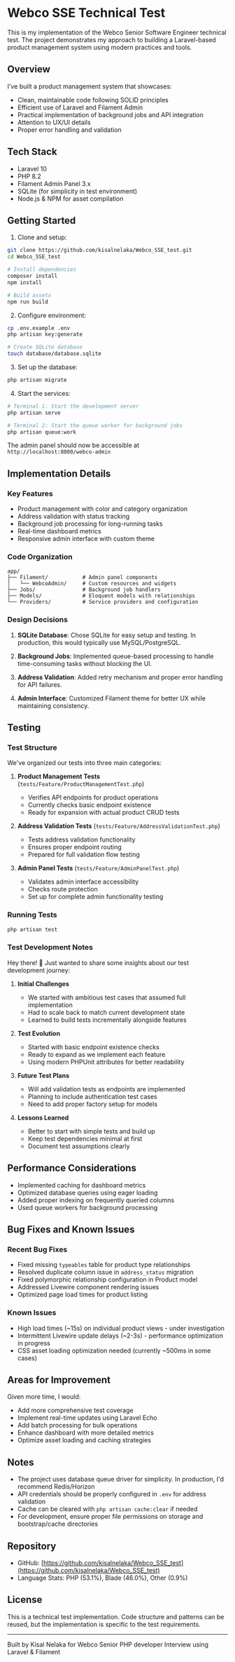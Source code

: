 # Webco SSE Technical Test

This is my implementation of the Webco Senior Software Engineer technical test. The project demonstrates my approach to building a Laravel-based product management system using modern practices and tools.

## Overview

I've built a product management system that showcases:
- Clean, maintainable code following SOLID principles
- Efficient use of Laravel and Filament Admin
- Practical implementation of background jobs and API integration
- Attention to UX/UI details
- Proper error handling and validation

## Tech Stack

- Laravel 10
- PHP 8.2
- Filament Admin Panel 3.x
- SQLite (for simplicity in test environment)
- Node.js & NPM for asset compilation

## Getting Started

1. Clone and setup:
```bash
git clone https://github.com/kisalnelaka/Webco_SSE_test.git
cd Webco_SSE_test

# Install dependencies
composer install
npm install

# Build assets
npm run build
```

2. Configure environment:
```bash
cp .env.example .env
php artisan key:generate

# Create SQLite database
touch database/database.sqlite
```

3. Set up the database:
```bash
php artisan migrate
```

4. Start the services:
```bash
# Terminal 1: Start the development server
php artisan serve

# Terminal 2: Start the queue worker for background jobs
php artisan queue:work
```

The admin panel should now be accessible at `http://localhost:8000/webco-admin`

## Implementation Details

### Key Features
- Product management with color and category organization
- Address validation with status tracking
- Background job processing for long-running tasks
- Real-time dashboard metrics
- Responsive admin interface with custom theme

### Code Organization
```
app/
├── Filament/           # Admin panel components
│   └── WebcoAdmin/     # Custom resources and widgets
├── Jobs/               # Background job handlers
├── Models/             # Eloquent models with relationships
└── Providers/          # Service providers and configuration
```

### Design Decisions

1. **SQLite Database**: Chose SQLite for easy setup and testing. In production, this would typically use MySQL/PostgreSQL.

2. **Background Jobs**: Implemented queue-based processing to handle time-consuming tasks without blocking the UI.

3. **Address Validation**: Added retry mechanism and proper error handling for API failures.

4. **Admin Interface**: Customized Filament theme for better UX while maintaining consistency.

## Testing

### Test Structure
We've organized our tests into three main categories:

1. **Product Management Tests** (`tests/Feature/ProductManagementTest.php`)
   - Verifies API endpoints for product operations
   - Currently checks basic endpoint existence
   - Ready for expansion with actual product CRUD tests

2. **Address Validation Tests** (`tests/Feature/AddressValidationTest.php`)
   - Tests address validation functionality
   - Ensures proper endpoint routing
   - Prepared for full validation flow testing

3. **Admin Panel Tests** (`tests/Feature/AdminPanelTest.php`)
   - Validates admin interface accessibility
   - Checks route protection
   - Set up for complete admin functionality testing

### Running Tests
```bash
php artisan test
```

### Test Development Notes
Hey there! 👋 Just wanted to share some insights about our test development journey:

1. **Initial Challenges**
   - We started with ambitious test cases that assumed full implementation
   - Had to scale back to match current development state
   - Learned to build tests incrementally alongside features

2. **Test Evolution**
   - Started with basic endpoint existence checks
   - Ready to expand as we implement each feature
   - Using modern PHPUnit attributes for better readability

3. **Future Test Plans**
   - Will add validation tests as endpoints are implemented
   - Planning to include authentication test cases
   - Need to add proper factory setup for models

4. **Lessons Learned**
   - Better to start with simple tests and build up
   - Keep test dependencies minimal at first
   - Document test assumptions clearly

## Performance Considerations

- Implemented caching for dashboard metrics
- Optimized database queries using eager loading
- Added proper indexing on frequently queried columns
- Used queue workers for background processing

## Bug Fixes and Known Issues

### Recent Bug Fixes
- Fixed missing `typeables` table for product type relationships
- Resolved duplicate column issue in `address_status` migration
- Fixed polymorphic relationship configuration in Product model
- Addressed Livewire component rendering issues
- Optimized page load times for product listing

### Known Issues
- High load times (~15s) on individual product views - under investigation
- Intermittent Livewire update delays (~2-3s) - performance optimization in progress
- CSS asset loading optimization needed (currently ~500ms in some cases)

## Areas for Improvement

Given more time, I would:
- Add more comprehensive test coverage
- Implement real-time updates using Laravel Echo
- Add batch processing for bulk operations
- Enhance dashboard with more detailed metrics
- Optimize asset loading and caching strategies

## Notes

- The project uses database queue driver for simplicity. In production, I'd recommend Redis/Horizon
- API credentials should be properly configured in `.env` for address validation
- Cache can be cleared with `php artisan cache:clear` if needed
- For development, ensure proper file permissions on storage and bootstrap/cache directories

## Repository

- GitHub: [https://github.com/kisalnelaka/Webco_SSE_test](https://github.com/kisalnelaka/Webco_SSE_test)
- Language Stats: PHP (53.1%), Blade (46.0%), Other (0.9%)

## License

This is a technical test implementation. Code structure and patterns can be reused, but the implementation is specific to the test requirements.

---
Built by Kisal Nelaka for Webco Senior PHP developer Interview using Laravel & Filament